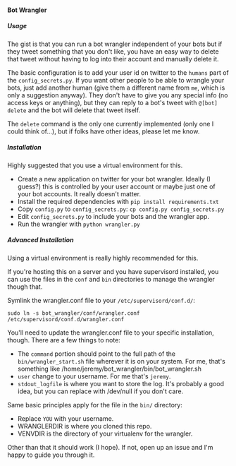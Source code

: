 #### Bot Wrangler

##### Usage

The gist is that you can run a bot wrangler independent of your bots but if they tweet something that you don't like, you have an easy way to delete that tweet without having to log into their account and manually delete it.

The basic configuration is to add your user id on twitter to the `humans` part of the `config_secrets.py`. If you want other people to be able to wrangle your bots, just add another human (give them a different name from `me`, which is only a suggestion anyway). They don't have to give you any special info (no access keys or anything), but they can reply to a bot's tweet with `@[bot] delete` and the bot will delete that tweet itself.

The `delete` command is the only one currently implemented (only one I could think of...), but if folks have other ideas, please let me know.

##### Installation

Highly suggested that you use a virtual environment for this.

* Create a new application on twitter for your bot wrangler. Ideally (I guess?) this is controlled by your user account or maybe just one of your bot accounts. It really doesn't matter.
* Install the required dependencies with `pip install requirements.txt`
* Copy `config.py` to `config_secrets.py`: `cp config.py config_secrets.py`
* Edit `config_secrets.py` to include your bots and the wrangler app.
* Run the wrangler with `python wrangler.py`


##### Advanced Installation

Using a virtual environment is really highly recommended for this.

If you're hosting this on a server and you have supervisord installed, you can use the files in the `conf` and `bin` directories to manage the wrangler though that.

Symlink the wrangler.conf file to your `/etc/supervisord/conf.d/`:

    sudo ln -s bot_wrangler/conf/wrangler.conf /etc/supervisord/conf.d/wrangler.conf
  
You'll need to update the wrangler.conf file to your specific installation, though. There are a few things to note:

* The `command` portion should point to the full path of the `bin/wrangler_start.sh` file wherever it is on your system. For me, that's something like /home/jeremy/bot_wrangler/bin/bot_wrangler.sh
* `user` change to your username. For me that's `jeremy`.
* `stdout_logfile` is where you want to store the log. It's probably a good idea, but you can replace with /dev/null if you don't care.

Same basic principles apply for the file in the `bin/` directory:

* Replace `YOU` with your username.
* WRANGLERDIR is where you cloned this repo.
* VENVDIR is the directory of your virtualenv for the wrangler.

Other than that it should work (I hope). If not, open up an issue and I'm happy to guide you through it.
